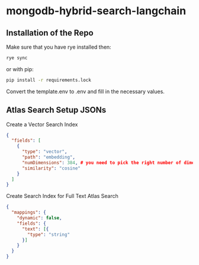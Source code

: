 # mongodb-hybrid-search-langchain


## Installation of the Repo

Make sure that you have rye installed then:
  
```bash
rye sync
```

or with pip:
  
```bash
pip install -r requirements.lock
```

Convert the template.env to .env and fill in the necessary values.


## Atlas Search Setup JSONs


Create a Vector Search Index

```json
{
  "fields": [
    {
      "type": "vector",
      "path": "embedding",
      "numDimensions": 384, # you need to pick the right number of dimensions for your embeddings
      "similarity": "cosine"
    }
  ]
}
```


Create Search Index for Full Text Atlas Search
```json
{
  "mappings": {
    "dynamic": false,
    "fields": {
      "text": [{
        "type": "string"
      }]
    }
  }
}
```